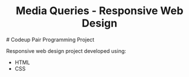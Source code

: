<h1 align=center>Media Queries - Responsive Web Design</h1>
# Codeup Pair Programming Project

Responsive web design project developed using:
- HTML
- CSS
